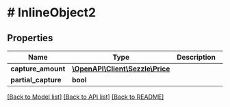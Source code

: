 # # InlineObject2

## Properties

Name | Type | Description | Notes
------------ | ------------- | ------------- | -------------
**capture_amount** | [**\OpenAPI\Client\Sezzle\Price**](Price.md) |  | [optional]
**partial_capture** | **bool** |  | [optional]

[[Back to Model list]](../../README.md#models) [[Back to API list]](../../README.md#endpoints) [[Back to README]](../../README.md)
